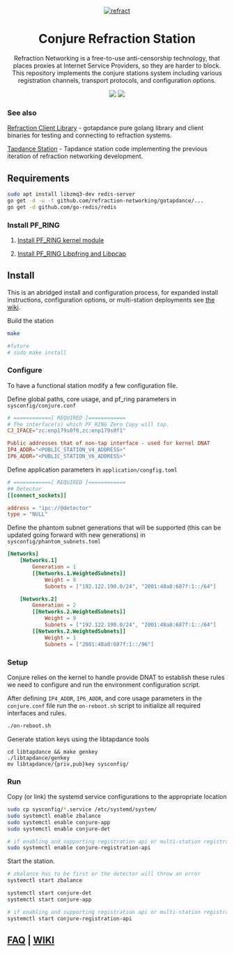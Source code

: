 <p align="center">
<a href="https://refraction.network"><img src="https://user-images.githubusercontent.com/5443147/30133006-7c3019f4-930f-11e7-9f60-3df45ee13d9d.png" alt="refract"></a>
<h1 class="header-title" align="center">Conjure Refraction Station</h1>

<p align="center">Refraction Networking is a free-to-use anti-censorship technology, that places proxies at Internet Service Providers, so they are harder to block. This repository implements the conjure stations system including various registration channels, transport protocols, and configuration options.</p>
<p align="center">
<a href="https://github.com/refraction-networking/conjure/actions/workflows/build.yml"><img src="https://github.com/refraction-networking/conjure/actions/workflows/build.yml/badge.svg"></a>
<!-- <a href="https://godoc.org/github.com/refraction-networking/conjure/"><img src="https://img.shields.io/badge/godoc-reference-blue.svg"></a> -->
<a href="https://goreportcard.com/report/github.com/refraction-networking/conjure"><img src="https://goreportcard.com/badge/github.com/refraction-networking/conjure"></a>
</p>

### See also 

[Refraction Client Library](https://github.com/refraction-networking/gotapdance) - gotapdance
pure golang library and client binaries for testing and connecting to refraction systems.

[Tapdance Station](https://github.com/refraction-networking/tapdance) - Tapdance
station code implementing the previous iteration of refraction networking development.

## Requirements

```sh
sudo apt install libzmq3-dev redis-server
go get -d -u -t github.com/refraction-networking/gotapdance/...
go get -d github.com/go-redis/redis

```

### Install PF_RING

1. [Install PF_RING kernel module](https://www.ntop.org/guides/pf_ring/get_started/git_installation.html#kernel-module-installation)

2. [Install PF_RING Libpfring and Libpcap](https://www.ntop.org/guides/pf_ring/get_started/git_installation.html#libpfring-and-libpcap-installation)

## Install

This is an abridged install and configuration process, for expanded install instructions,
configuration options, or multi-station deployments see [the wiki](https://github.com/refraction-networking/conjure/wiki).

Build the station

```sh
make

#future
# sudo make install
```

### Configure

To have a functional station modify a few configuration file.

Define global paths, core usage, and pf_ring parameters in `sysconfig/conjure.conf`

```conf
# ============[ REQUIRED ]============
# The interface(s) which PF_RING Zero Copy will tap.
CJ_IFACE="zc:enp179s0f0,zc:enp179s0f1"

Public addresses that of non-tap interface - used for kernel DNAT 
IP4_ADDR="<PUBLIC_STATION_V4_ADDRESS>"
IP6_ADDR="<PUBLIC_STATION_V6_ADDRESS>"

```

Define application parameters in `application/congfig.toml`

```toml
# ============[ REQUIRED ]============
## Detector
[[connect_sockets]]

address = "ipc://@detector"
type = "NULL"

```

Define the phantom subnet generations that will be supported (this can be
updated going forward with new generations) in `sysconfig/phantom_subnets.toml`

```toml
[Networks]
    [Networks.1]
        Generation = 1
        [[Networks.1.WeightedSubnets]]
            Weight = 9
            Subnets = ["192.122.190.0/24", "2001:48a8:687f:1::/64"] 

    [Networks.2]
        Generation = 2
        [[Networks.2.WeightedSubnets]]
            Weight = 9
            Subnets = ["192.122.190.0/24", "2001:48a8:687f:1::/64"] 
        [[Networks.2.WeightedSubnets]]
            Weight = 1
            Subnets = ["2001:48a8:687f:1::/96"] 
```

### Setup

Conjure relies on the kernel to handle provide DNAT to establish these rules we
need to configure and run the environment configuration script.

After defining `IP4_ADDR`, `IP6_ADDR`, and core usage parameters in the
`conjure.conf` file run the `on-reboot.sh` script to initialize all required
interfaces and rules.

```sh
./on-reboot.sh
```

Generate station keys using the libtapdance tools

```ssh
cd libtapdance && make genkey
./libtapdance/genkey
mv libtapdance/{priv,pub}key sysconfig/
```

### Run

Copy (or link) the systemd service configurations to the appropriate location

```sh
sudo cp sysconfig/*.service /etc/systemd/system/
sudo systemctl enable zbalance
sudo systemctl enable conjure-app
sudo systemctl enable conjure-det

# if enabling and supporting registration api or multi-station registration sharing
sudo systemctl enable conjure-registration-api
```

Start the station.

```sh
# zbalance has to be first or the detector will throw an error 
systemctl start zbalance

systemctl start conjure-det
systemctl start conjure-app

# if enabling and supporting registration api or multi-station registration sharing
systemctl start conjure-registration-api
```

## [FAQ](https://github.com/refraction-networking/conjure/wiki/FAQ) | [WIKI](https://github.com/refraction-networking/conjure/wiki) 
